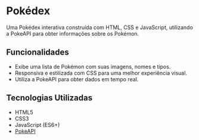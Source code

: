 # Pokédex

Uma Pokédex interativa construída com HTML, CSS e JavaScript, utilizando a PokeAPI para obter informações sobre os Pokémon.

## Funcionalidades

- Exibe uma lista de Pokémon com suas imagens, nomes e tipos.
- Responsiva e estilizada com CSS para uma melhor experiência visual.
- Utiliza a PokeAPI para obter dados em tempo real.

## Tecnologias Utilizadas

- HTML5
- CSS3
- JavaScript (ES6+)
- [PokeAPI](https://pokeapi.co/)
